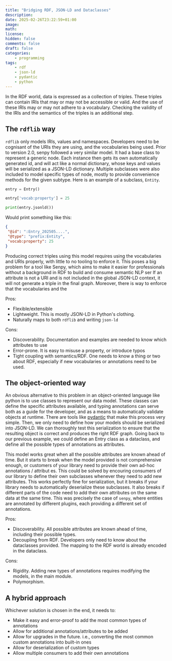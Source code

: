 ```yaml
---
title: "Bridging RDF, JSON-LD and Dataclasses"
description: 
date: 2025-02-26T23:22:59+01:00
image: 
math: 
license: 
hidden: false
comments: false
draft: false
categories:
    - programming
tags:
    - rdf
    - json-ld
    - pydantic
    - python
---
```


In the RDF world, data is expressed as a collection of triples.
These triples can contain IRIs that may or may not be accessible or valid.
And the use of these IRIs may or may not adhere to a vocabulary.
Checking the validity of the IRIs and the semantics of the triples is an additional step.

## The `rdflib` way
 
`rdflib` only models IRIs, values and namespaces.
Developers need to be cognisant of the URIs they are using, and the vocabularies being used.
Prior to version 2.0, senpy followed a very similar model.
It had a base class to represent a generic node.
Each instance then gets its own automatically generated id, and will act like a normal dictionary, whose keys and values will be serialized as a JSON-LD dictionary.
Multiple subclasses were also included to model specific types of node, mostly to provide convenience methods for the given subtype.
Here is an example of a subclass, `Entity`.

```python
entry = Entry()

entry['vocab:property'] = 25

print(entry.jsonld())
```

Would print something like this:

```json
{
 "@id": ":Entry_202505....",
 "@type": "prefix:Entity",
 "vocab:property": 25
}
```

Producing correct triples using this model requires using the vocabularies and URIs properly, with little to no tooling to enforce it.
This poses a big problem for a tool like Senpy, which aims to make it easier for professionals without a background in RDF to build and consume semantic NLP ser
If an attribute is not a URI and is not included in the global JSON-LD context, it will not generate a triple in the final graph.
Moreover, there is way to enforce that the vocabularies and the 

Pros:
* Flexible/extensible
* Lightweight. This is mostly JSON-LD in Python's clothing.
* Naturally maps to both `rdflib` and writing `json-ld`

Cons:
* Discoverability. Documentation and examples are needed to know which attributes to use
* Error-prone. It is easy to misuse a property, or introduce typos
* Tight coupling with semantics/RDF. One needs to know a thing or two about RDF, especially if new vocabularies or annotations need to be used.

## The object-oriented way
 
An obvious alternative to this problem in an object-oriented language like python is to use classes to represent our data model.
These classes can define the specific attributes available, and typing annotations can serve both as a guide for the developer, and as a means to automatically 
validate objects at runtime.
There are tools like [pydantic](https://pydantic.dev/) that make this process very simple.
Then, we only need to define how your models should be serialized into JSON-LD.
We can thoroughly test this serialization to ensure that the resulting object is correct and produces the right RDF graph.
Going back to our previous example, we could define an Entry class as a dataclass, and define all the possible types of annotations as attributes.

This model works great when all the possible attributes are known ahead of time.
But it starts to break when the model provided is not comprehensive enough, or customers of your library need to provide their own ad-hoc annotations / attribut
es.
This could be solved by encouring consumers of our library to define their own subclasses whenever they need to add new attributes.
This works perfectly fine for serialization, but it breaks if your library needs to automatically deserialize these subclasses.
It also breaks if different parts of the code need to add their own attributes on the same data at the same time.
This was precisely the case of `senpy`, where entities are annotated by different plugins, each providing a different set of annotations.

Pros:
* Discoverability. All possible attributes are known ahead of time, including their possible types.
* Decoupling from RDF. Developers only need to know about the dataclasses provided. The mapping to the RDF world is already encoded in the dataclass.

Cons:
* Rigidity. Adding new types of annotations requires modifying the models, in the main module.
* Polymorphism. 
                                                                                     
                                                                                                          
## A hybrid approach

Whichever solution is chosen in the end, it needs to:                                                                 
                                                                                                                      
* Make it easy and error-proof to add the most common types of annotations                                            
* Allow for additional annotations/attributes to be added                                                             
* Allow for upgrades in the future. i.e., converting the most common custom annotations into built-in ones            
* Allow for deserialization of custom types                                                               
* Allow multiple consumers to add their own annotations

